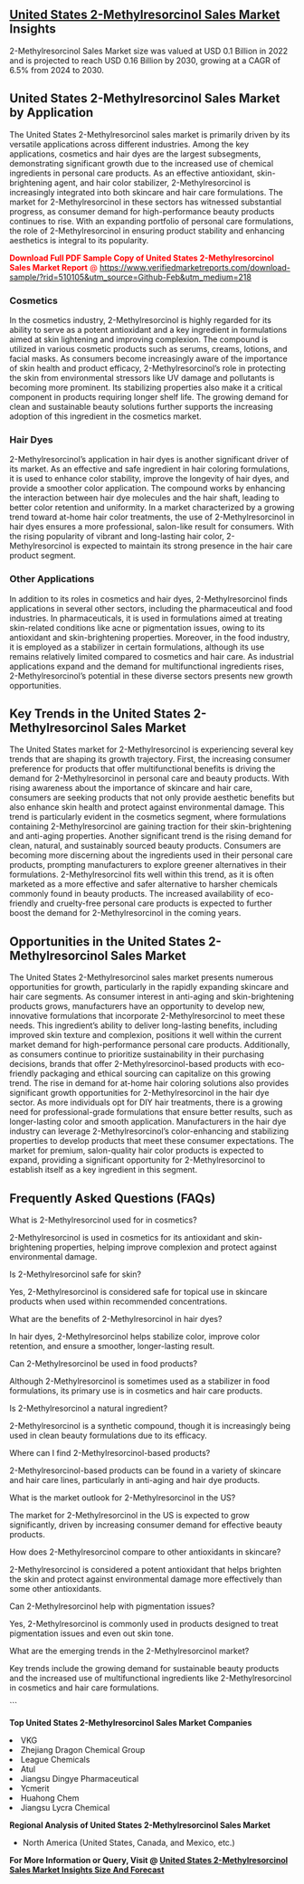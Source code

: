 <h2><a href="https://www.verifiedmarketreports.com/download-sample/?rid=510105&amp;utm_source=Github-Feb&amp;utm_medium=218" target="_blank">United States 2-Methylresorcinol Sales Market</a> Insights</h2><p>2-Methylresorcinol Sales Market size was valued at USD 0.1 Billion in 2022 and is projected to reach USD 0.16 Billion by 2030, growing at a CAGR of 6.5% from 2024 to 2030.</p><p> <h2>United States 2-Methylresorcinol Sales Market by Application</h2> The United States 2-Methylresorcinol sales market is primarily driven by its versatile applications across different industries. Among the key applications, cosmetics and hair dyes are the largest subsegments, demonstrating significant growth due to the increased use of chemical ingredients in personal care products. As an effective antioxidant, skin-brightening agent, and hair color stabilizer, 2-Methylresorcinol is increasingly integrated into both skincare and hair care formulations. The market for 2-Methylresorcinol in these sectors has witnessed substantial progress, as consumer demand for high-performance beauty products continues to rise. With an expanding portfolio of personal care formulations, the role of 2-Methylresorcinol in ensuring product stability and enhancing aesthetics is integral to its popularity. <p><span class=""><span style="color: #ff0000;"><strong>Download Full PDF Sample Copy of United States 2-Methylresorcinol Sales Market Report</strong> @ </span><a href="https://www.verifiedmarketreports.com/download-sample/?rid=510105&amp;utm_source=Github-Feb&amp;utm_medium=218" target="_blank">https://www.verifiedmarketreports.com/download-sample/?rid=510105&amp;utm_source=Github-Feb&amp;utm_medium=218</a></span></p> <h3>Cosmetics</h3> In the cosmetics industry, 2-Methylresorcinol is highly regarded for its ability to serve as a potent antioxidant and a key ingredient in formulations aimed at skin lightening and improving complexion. The compound is utilized in various cosmetic products such as serums, creams, lotions, and facial masks. As consumers become increasingly aware of the importance of skin health and product efficacy, 2-Methylresorcinol’s role in protecting the skin from environmental stressors like UV damage and pollutants is becoming more prominent. Its stabilizing properties also make it a critical component in products requiring longer shelf life. The growing demand for clean and sustainable beauty solutions further supports the increasing adoption of this ingredient in the cosmetics market. <h3>Hair Dyes</h3> 2-Methylresorcinol’s application in hair dyes is another significant driver of its market. As an effective and safe ingredient in hair coloring formulations, it is used to enhance color stability, improve the longevity of hair dyes, and provide a smoother color application. The compound works by enhancing the interaction between hair dye molecules and the hair shaft, leading to better color retention and uniformity. In a market characterized by a growing trend toward at-home hair color treatments, the use of 2-Methylresorcinol in hair dyes ensures a more professional, salon-like result for consumers. With the rising popularity of vibrant and long-lasting hair color, 2-Methylresorcinol is expected to maintain its strong presence in the hair care product segment. <h3>Other Applications</h3> In addition to its roles in cosmetics and hair dyes, 2-Methylresorcinol finds applications in several other sectors, including the pharmaceutical and food industries. In pharmaceuticals, it is used in formulations aimed at treating skin-related conditions like acne or pigmentation issues, owing to its antioxidant and skin-brightening properties. Moreover, in the food industry, it is employed as a stabilizer in certain formulations, although its use remains relatively limited compared to cosmetics and hair care. As industrial applications expand and the demand for multifunctional ingredients rises, 2-Methylresorcinol’s potential in these diverse sectors presents new growth opportunities. <h2>Key Trends in the United States 2-Methylresorcinol Sales Market</h2> The United States market for 2-Methylresorcinol is experiencing several key trends that are shaping its growth trajectory. First, the increasing consumer preference for products that offer multifunctional benefits is driving the demand for 2-Methylresorcinol in personal care and beauty products. With rising awareness about the importance of skincare and hair care, consumers are seeking products that not only provide aesthetic benefits but also enhance skin health and protect against environmental damage. This trend is particularly evident in the cosmetics segment, where formulations containing 2-Methylresorcinol are gaining traction for their skin-brightening and anti-aging properties. Another significant trend is the rising demand for clean, natural, and sustainably sourced beauty products. Consumers are becoming more discerning about the ingredients used in their personal care products, prompting manufacturers to explore greener alternatives in their formulations. 2-Methylresorcinol fits well within this trend, as it is often marketed as a more effective and safer alternative to harsher chemicals commonly found in beauty products. The increased availability of eco-friendly and cruelty-free personal care products is expected to further boost the demand for 2-Methylresorcinol in the coming years. <h2>Opportunities in the United States 2-Methylresorcinol Sales Market</h2> The United States 2-Methylresorcinol sales market presents numerous opportunities for growth, particularly in the rapidly expanding skincare and hair care segments. As consumer interest in anti-aging and skin-brightening products grows, manufacturers have an opportunity to develop new, innovative formulations that incorporate 2-Methylresorcinol to meet these needs. This ingredient’s ability to deliver long-lasting benefits, including improved skin texture and complexion, positions it well within the current market demand for high-performance personal care products. Additionally, as consumers continue to prioritize sustainability in their purchasing decisions, brands that offer 2-Methylresorcinol-based products with eco-friendly packaging and ethical sourcing can capitalize on this growing trend. The rise in demand for at-home hair coloring solutions also provides significant growth opportunities for 2-Methylresorcinol in the hair dye sector. As more individuals opt for DIY hair treatments, there is a growing need for professional-grade formulations that ensure better results, such as longer-lasting color and smooth application. Manufacturers in the hair dye industry can leverage 2-Methylresorcinol’s color-enhancing and stabilizing properties to develop products that meet these consumer expectations. The market for premium, salon-quality hair color products is expected to expand, providing a significant opportunity for 2-Methylresorcinol to establish itself as a key ingredient in this segment. <h2>Frequently Asked Questions (FAQs)</h2> <p>What is 2-Methylresorcinol used for in cosmetics?</p> <p>2-Methylresorcinol is used in cosmetics for its antioxidant and skin-brightening properties, helping improve complexion and protect against environmental damage.</p> <p>Is 2-Methylresorcinol safe for skin?</p> <p>Yes, 2-Methylresorcinol is considered safe for topical use in skincare products when used within recommended concentrations.</p> <p>What are the benefits of 2-Methylresorcinol in hair dyes?</p> <p>In hair dyes, 2-Methylresorcinol helps stabilize color, improve color retention, and ensure a smoother, longer-lasting result.</p> <p>Can 2-Methylresorcinol be used in food products?</p> <p>Although 2-Methylresorcinol is sometimes used as a stabilizer in food formulations, its primary use is in cosmetics and hair care products.</p> <p>Is 2-Methylresorcinol a natural ingredient?</p> <p>2-Methylresorcinol is a synthetic compound, though it is increasingly being used in clean beauty formulations due to its efficacy.</p> <p>Where can I find 2-Methylresorcinol-based products?</p> <p>2-Methylresorcinol-based products can be found in a variety of skincare and hair care lines, particularly in anti-aging and hair dye products.</p> <p>What is the market outlook for 2-Methylresorcinol in the US?</p> <p>The market for 2-Methylresorcinol in the US is expected to grow significantly, driven by increasing consumer demand for effective beauty products.</p> <p>How does 2-Methylresorcinol compare to other antioxidants in skincare?</p> <p>2-Methylresorcinol is considered a potent antioxidant that helps brighten the skin and protect against environmental damage more effectively than some other antioxidants.</p> <p>Can 2-Methylresorcinol help with pigmentation issues?</p> <p>Yes, 2-Methylresorcinol is commonly used in products designed to treat pigmentation issues and even out skin tone.</p> <p>What are the emerging trends in the 2-Methylresorcinol market?</p> <p>Key trends include the growing demand for sustainable beauty products and the increased use of multifunctional ingredients like 2-Methylresorcinol in cosmetics and hair care formulations.</p> ```</p><p><strong>Top United States 2-Methylresorcinol Sales Market Companies</strong></p><div data-test-id=""><p><li>VKG</li><li> Zhejiang Dragon Chemical Group</li><li> League Chemicals</li><li> Atul</li><li> Jiangsu Dingye Pharmaceutical</li><li> Ycmerit</li><li> Huahong Chem</li><li> Jiangsu Lycra Chemical</li></p><div><strong>Regional Analysis of&nbsp;United States 2-Methylresorcinol Sales Market</strong></div><ul><li dir="ltr"><p dir="ltr">North America&nbsp;(United States, Canada, and Mexico, etc.)</p></li></ul><p><strong>For More Information or Query, Visit @&nbsp;</strong><strong><a href="https://www.verifiedmarketreports.com/product/2-methylresorcinol-sales-market-size-and-forecast/?utm_source=Github-Feb&amp;utm_medium=218" target="_blank">United States 2-Methylresorcinol Sales Market Insights Size And Forecast</a></strong></p></div>
